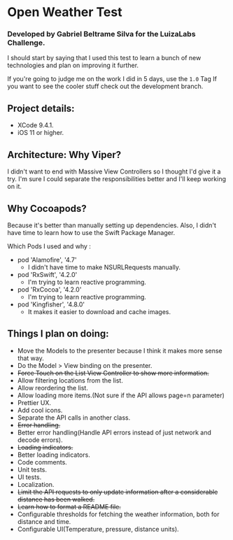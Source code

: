 # Open Weather Test
### Developed by Gabriel Beltrame Silva for the LuizaLabs Challenge.

I should start by saying that I used this test to learn a bunch of new technologies and plan on improving it further.

If you're going to judge me on the work I did in 5 days, use the `1.0` Tag
If you want to see the cooler stuff check out the development branch.

## Project details:
 - XCode 9.4.1.
 - iOS 11 or higher.

## Architecture: Why Viper?
I didn't want to end with Massive View Controllers so I thought I'd give it a try. I'm sure I could separate the responsibilities better and I'll keep working on it.

## Why Cocoapods?
Because it's better than manually setting up dependencies. Also, I didn't have time to learn how to use the Swift Package Manager.

Which Pods I used and why : 
- pod 'Alamofire', '4.7'
     - I didn't have time to make NSURLRequests manually.
- pod 'RxSwift', '4.2.0'
    - I'm trying to learn reactive programming. 
- pod 'RxCocoa', '4.2.0'
    - I'm trying to learn reactive programming. 
- pod 'Kingfisher', '4.8.0'
     - It makes it easier to download and cache images.


## Things I plan on doing:

 - Move the Models to the presenter because I think it makes more sense that way.
 - Do the Model > View binding on the presenter.
 - ~~Force Touch on the List View Controller to show more information.~~
 - Allow filtering locations from the list.
 - Allow reordering the list.
 - Allow loading more items.(Not sure if the API allows page=n parameter)
 - Prettier UX.
 - Add cool icons.
 - Separate the API calls in another class.
 - ~~Error handling.~~
 - Better error handling(Handle API errors instead of just network and decode errors).
 - ~~Loading indicators.~~
 - Better loading indicators.
 - Code comments.
 - Unit tests.
 - UI tests.
 - Localization.
 - ~~Limit the API requests to only update information after a considerable distance has been walked.~~
 - ~~Learn how to format a README file.~~
 - Configurable thresholds for fetching the weather information, both for distance and time.
 - Configurable UI(Temperature, pressure, distance units).